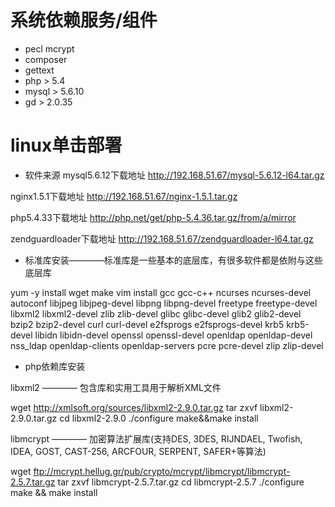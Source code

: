 # 系统依赖服务/组件

- pecl mcrypt
- composer
- gettext
- php > 5.4
- mysql > 5.6.10
- gd > 2.0.35

# linux单击部署
- 软件来源
  mysql5.6.12下载地址 http://192.168.51.67/mysql-5.6.12-l64.tar.gz

nginx1.5.1下载地址 http://192.168.51.67/nginx-1.5.1.tar.gz

php5.4.33下载地址 http://php.net/get/php-5.4.36.tar.gz/from/a/mirror

zendguardloader下载地址 http://192.168.51.67/zendguardloader-l64.tar.gz

- 标准库安装————标准库是一些基本的底层库，有很多软件都是依附与这些底层库

yum -y install wget make vim install gcc gcc-c++ ncurses ncurses-devel autoconf libjpeg libjpeg-devel libpng libpng-devel freetype freetype-devel libxml2 libxml2-devel zlib zlib-devel glibc glibc-devel glib2 glib2-devel bzip2 bzip2-devel curl curl-devel e2fsprogs e2fsprogs-devel krb5 krb5-devel libidn libidn-devel openssl openssl-devel openldap openldap-devel nss_ldap openldap-clients openldap-servers pcre pcre-devel  zlip zlip-devel

- php依赖库安装

libxml2 ———— 包含库和实用工具用于解析XML文件

  wget http://xmlsoft.org/sources/libxml2-2.9.0.tar.gz 
tar zxvf libxml2-2.9.0.tar.gz 
cd libxml2-2.9.0 
./configure 
make&&make install

libmcrypt ———— 加密算法扩展库(支持DES, 3DES, RIJNDAEL, Twofish, IDEA, GOST, CAST-256, ARCFOUR, SERPENT, SAFER+等算法)

wget ftp://mcrypt.hellug.gr/pub/crypto/mcrypt/libmcrypt/libmcrypt-2.5.7.tar.gz 
tar zxvf libmcrypt-2.5.7.tar.gz 
cd libmcrypt-2.5.7 
./configure 
make && make install



